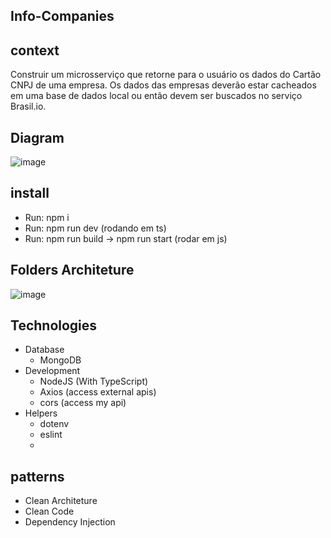 ## Info-Companies

## context
Construir um microsserviço que retorne para o usuário os dados do Cartão CNPJ de
uma empresa. Os dados das empresas deverão estar cacheados em uma base de
dados local ou então devem ser buscados no serviço Brasil.io.


## Diagram
![image](https://user-images.githubusercontent.com/50277844/121778220-6e28b480-cb6c-11eb-846d-3dafde947e95.png)

## install 
 - Run: npm i 
 - Run: npm run dev (rodando em ts)
 - Run: npm run build -> npm run start (rodar em js)

## Folders Architeture 
![image](https://user-images.githubusercontent.com/50277844/121779456-13925700-cb72-11eb-9ea3-0ba7f8764209.png)


## Technologies
- Database
  - MongoDB
- Development 
  - NodeJS (With TypeScript)
  - Axios (access external apis)
  - cors (access my api)
- Helpers
  - dotenv
  - eslint
  - 
## patterns
- Clean Architeture
- Clean Code
- Dependency Injection
 
